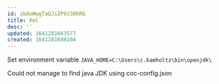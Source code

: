 ```yaml
---
id: sbAxWwgTaQJiZP9J30kRQ
title: Xml
desc: ''
updated: 1641281663577
created: 1641281608104
---
```



Set environment variable `JAVA_HOME=C:\Users\c.kamholtz\bin\openjdk\`

Could not manage to find java JDK using coc-config.json
